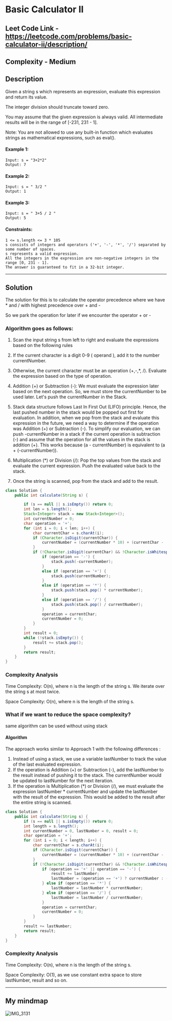 # Basic Calculator II

## Leet Code Link - https://leetcode.com/problems/basic-calculator-ii/description/

## Complexity - Medium

## Description

Given a string s which represents an expression, evaluate this expression and return its value. 

The integer division should truncate toward zero.

You may assume that the given expression is always valid. All intermediate results will be in the range of [-231, 231 - 1].

Note: You are not allowed to use any built-in function which evaluates strings as mathematical expressions, such as eval().

 

#### Example 1:
```plaintext
Input: s = "3+2*2"
Output: 7
```
#### Example 2:
```plaintext
Input: s = " 3/2 "
Output: 1
```
#### Example 3:
```plaintext
Input: s = " 3+5 / 2 "
Output: 5
 ```

#### Constraints:
```plaintext
1 <= s.length <= 3 * 105
s consists of integers and operators ('+', '-', '*', '/') separated by some number of spaces.
s represents a valid expression.
All the integers in the expression are non-negative integers in the range [0, 231 - 1].
The answer is guaranteed to fit in a 32-bit integer.
```
---

## Solution
The solution for this is to calculate the operator precedence where we have * and / with highest precedence over + and -

So we park the operation for later if we encounter the operator + or -

### Algorithm goes as follows:
1. Scan the input string s from left to right and evaluate the expressions based on the following rules

2. If the current character is a digit 0-9 ( operand ), add it to the number currentNumber.
3. Otherwise, the current character must be an operation (+,-,*, /). Evaluate the expression based on the type of operation.
4. Addition (+) or Subtraction (-): We must evaluate the expression later based on the next operation. So, we must store the currentNumber to be used later. Let's push the currentNumber in the Stack.
5. Stack data structure follows Last In First Out (LIFO) principle. Hence, the last pushed number in the stack would be popped out first for evaluation. In addition, when we pop from the stack and evaluate this expression in the future, we need a way to determine if the operation was Addition (+) or Subtraction (-). To simplify our evaluation, we can push -currentNumber in a stack if the current operation is subtraction (-) and assume that the operation for all the values in the stack is addition (+). This works because (a - currentNumber) is equivalent to (a + (-currentNumber)).

6. Multiplication (*) or Division (/): Pop the top values from the stack and evaluate the current expression. Push the evaluated value back to the stack.
7. Once the string is scanned, pop from the stack and add to the result.

```java
class Solution {
    public int calculate(String s) {

        if (s == null || s.isEmpty()) return 0;
        int len = s.length();
        Stack<Integer> stack = new Stack<Integer>();
        int currentNumber = 0;
        char operation = '+';
        for (int i = 0; i < len; i++) {
            char currentChar = s.charAt(i);
            if (Character.isDigit(currentChar)) {
                currentNumber = (currentNumber * 10) + (currentChar - '0');
            }
            if (!Character.isDigit(currentChar) && !Character.isWhitespace(currentChar) || i == len - 1) {
                if (operation == '-') {
                    stack.push(-currentNumber);
                }
                else if (operation == '+') {
                    stack.push(currentNumber);
                }
                else if (operation == '*') {
                    stack.push(stack.pop() * currentNumber);
                }
                else if (operation == '/') {
                    stack.push(stack.pop() / currentNumber);
                }
                operation = currentChar;
                currentNumber = 0;
            }
        }
        int result = 0;
        while (!stack.isEmpty()) {
            result += stack.pop();
        }
        return result;
    }
}
```
### Complexity Analysis
Time Complexity: O(n), where n is the length of the string s. We iterate over the string s at most twice.

Space Complexity: O(n), where n is the length of the string s.

### What if we want to reduce the space complexity?

same algorithm can be used without using stack
#### Algorithm
The approach works similar to Approach 1 with the following differences :

1. Instead of using a stack, we use a variable lastNumber to track the value of the last evaluated expression.
2. If the operation is Addition (+) or Subtraction (-), add the lastNumber to the result instead of pushing it to the stack. The currentNumber would be updated to lastNumber for the next iteration.
3. If the operation is Multiplication (*) or Division (/), we must evaluate the expression lastNumber * currentNumber and update the lastNumber with the result of the expression. This would be added to the result after the entire string is scanned.
```java
class Solution {
    public int calculate(String s) {
        if (s == null || s.isEmpty()) return 0;
        int length = s.length();
        int currentNumber = 0, lastNumber = 0, result = 0;
        char operation = '+';
        for (int i = 0; i < length; i++) {
            char currentChar = s.charAt(i);
            if (Character.isDigit(currentChar)) {
                currentNumber = (currentNumber * 10) + (currentChar - '0');
            }
            if (!Character.isDigit(currentChar) && !Character.isWhitespace(currentChar) || i == length - 1) {
                if (operation == '+' || operation == '-') {
                    result += lastNumber;
                    lastNumber = (operation == '+') ? currentNumber : -currentNumber;
                } else if (operation == '*') {
                    lastNumber = lastNumber * currentNumber;
                } else if (operation == '/') {
                    lastNumber = lastNumber / currentNumber;
                }
                operation = currentChar;
                currentNumber = 0;
            }
        }
        result += lastNumber;
        return result;
    }
}
```
### Complexity Analysis
Time Complexity: O(n), where n is the length of the string s.

Space Complexity: O(1), as we use constant extra space to store lastNumber, result and so on.

---

## My mindmap
![IMG_3131](https://github.com/user-attachments/assets/8de12948-79b7-496e-b316-5a8660fb4a5c)
